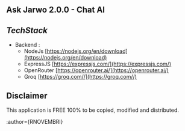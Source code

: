 **Ask Jarwo 2.0.0 - Chat AI**
-
***TechStack***
-
* Backend :
    -   NodeJs  [https://nodejs.org/en/download](https://nodejs.org/en/download)
    -   ExpressJS  [https://expressjs.com/](https://expressjs.com/)
    -   OpenRouter [https://openrouter.ai/](https://openrouter.ai/)
    -   Groq [https://groq.com//](https://groq.com//)


Disclaimer
-
This application is FREE 100% to be copied, modified and distributed. 


:author={RNOVEMBRI}







